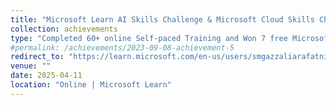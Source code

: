 ```yaml
---
title: "Microsoft Learn AI Skills Challenge & Microsoft Cloud Skills Challenge, Participant"
collection: achievements
type: "Completed 60+ online Self‑paced Training and Won 7 free Microsoft certification exam. Modules: 743 , Training Time: 583 Hours and Passed Azure DP203 | DP100 | AI102 | AI900"
#permalink: /achievements/2023-09-08-achievement-5
redirect_to: "https://learn.microsoft.com/en-us/users/smgazzaliarafatnishan-4645/transcript/d5y6ghp168eyero"
venue: ""
date: 2025-04-11
location: "Online | Microsoft Learn"
---
```


